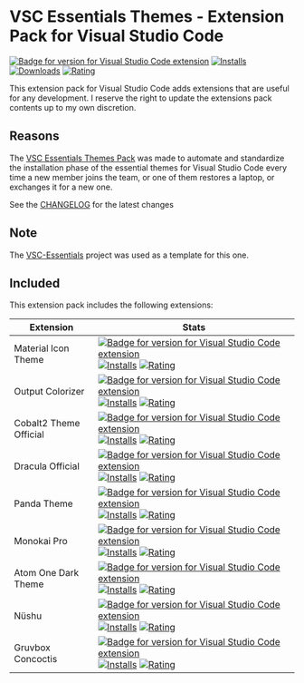 # VSC Essentials Themes - Extension Pack for Visual Studio Code

[![Badge for version for Visual Studio Code extension](https://vsmarketplacebadge.apphb.com/version-short/Gydunhn.vsc-essentials-themes.svg?color=blue&style=?style=for-the-badge&logo=visual-studio-code)](https://marketplace.visualstudio.com/items?itemName=Gydunhn.vsc-essentials-themes) [![Installs](https://vsmarketplacebadge.apphb.com/installs-short/Gydunhn.vsc-essentials-themes.svg?color=blue&style=flat-square)](https://marketplace.visualstudio.com/items?itemName=Gydunhn.vsc-essentials-themes) [![Downloads](https://vsmarketplacebadge.apphb.com/downloads-short/Gydunhn.vsc-essentials-themes.svg?color=blue&style=flat-square)](hhttps://marketplace.visualstudio.com/items?itemName=Gydunhn.vsc-essentials-themes) [![Rating](https://vsmarketplacebadge.apphb.com/rating-short/Gydunhn.vsc-essentials-themes.svg?color=blue&style=flat-square)](https://marketplace.visualstudio.com/items?itemName=Gydunhn.vsc-essentials-themes)

This extension pack for Visual Studio Code adds extensions that are useful for any development. I reserve the right to update the extensions pack contents up to my own discretion.

## Reasons

The [VSC Essentials Themes Pack] was made to automate and standardize the installation phase of the essential themes for Visual Studio Code every time a new member joins the team, or one of them restores a laptop, or exchanges it for a new one.

See the [CHANGELOG](CHANGELOG.md) for the latest changes

## Note
The [VSC-Essentials] project was used as a template for this one.

## Included

This extension pack includes the following extensions:

| Extension              | Stats                                                                                                                                                                                                                                                                                                                                                                                                                                                                                                                                                                                                                                                                                                                                                                                      |
|------------------------|--------------------------------------------------------------------------------------------------------------------------------------------------------------------------------------------------------------------------------------------------------------------------------------------------------------------------------------------------------------------------------------------------------------------------------------------------------------------------------------------------------------------------------------------------------------------------------------------------------------------------------------------------------------------------------------------------------------------------------------------------------------------------------------------|
| Material Icon Theme    | [![Badge for version for Visual Studio Code extension](https://vsmarketplacebadge.apphb.com/version-short/PKief.material-icon-theme.svg?color=blue&style=?style=for-the-badge&logo=visual-studio-code)](https://marketplace.visualstudio.com/items?itemName=PKief.material-icon-theme) [![Installs](https://vsmarketplacebadge.apphb.com/installs-short/PKief.material-icon-theme.svg?color=blue&style=flat-square)](https://marketplace.visualstudio.com/items?itemName=PKief.material-icon-theme) [![Rating](https://vsmarketplacebadge.apphb.com/rating-short/PKief.material-icon-theme.svg?color=blue&style=flat-square)](https://marketplace.visualstudio.com/items?itemName=PKief.material-icon-theme)                                                                            |
| Output Colorizer       | [![Badge for version for Visual Studio Code extension](https://vsmarketplacebadge.apphb.com/version-short/IBM.output-colorizer.svg?color=blue&style=?style=for-the-badge&logo=visual-studio-code)](https://marketplace.visualstudio.com/items?itemName=IBM.output-colorizer) [![Installs](https://vsmarketplacebadge.apphb.com/installs-short/IBM.output-colorizer.svg?color=blue&style=flat-square)](https://marketplace.visualstudio.com/items?itemName=IBM.output-colorizer) [![Rating](https://vsmarketplacebadge.apphb.com/rating-short/IBM.output-colorizer.svg?color=blue&style=flat-square)](https://marketplace.visualstudio.com/items?itemName=IBM.output-colorizer)                                                                                                          |
| Cobalt2 Theme Official | [![Badge for version for Visual Studio Code extension](https://vsmarketplacebadge.apphb.com/version-short/wesbos.theme-cobalt2.svg?color=blue&style=?style=for-the-badge&logo=visual-studio-code)](https://marketplace.visualstudio.com/items?itemName=wesbos.theme-cobalt2) [![Installs](https://vsmarketplacebadge.apphb.com/installs-short/wesbos.theme-cobalt2.svg?color=blue&style=flat-square)](https://marketplace.visualstudio.com/items?itemName=wesbos.theme-cobalt2) [![Rating](https://vsmarketplacebadge.apphb.com/rating-short/wesbos.theme-cobalt2.svg?color=blue&style=flat-square)](https://marketplace.visualstudio.com/items?itemName=wesbos.theme-cobalt2)                                                                                                             |
| Dracula Official       | [![Badge for version for Visual Studio Code extension](https://vsmarketplacebadge.apphb.com/version-short/dracula-theme.theme-dracula.svg?color=blue&style=?style=for-the-badge&logo=visual-studio-code)](https://marketplace.visualstudio.com/items?itemName=dracula-theme.theme-dracula) [![Installs](https://vsmarketplacebadge.apphb.com/installs-short/dracula-theme.theme-dracula.svg?color=blue&style=flat-square)](https://marketplace.visualstudio.com/items?itemName=dracula-theme.theme-dracula) [![Rating](https://vsmarketplacebadge.apphb.com/rating-short/dracula-theme.theme-dracula.svg?color=blue&style=flat-square)](https://marketplace.visualstudio.com/items?itemName=dracula-theme.theme-dracula)                                                                   |
| Panda Theme            | [![Badge for version for Visual Studio Code extension](https://vsmarketplacebadge.apphb.com/version-short/tinkertrain.theme-panda.svg?color=blue&style=?style=for-the-badge&logo=visual-studio-code)](https://marketplace.visualstudio.com/items?itemName=tinkertrain.theme-panda) [![Installs](https://vsmarketplacebadge.apphb.com/installs-short/tinkertrain.theme-panda.svg?color=blue&style=flat-square)](https://marketplace.visualstudio.com/items?itemName=tinkertrain.theme-panda) [![Rating](https://vsmarketplacebadge.apphb.com/rating-short/tinkertrain.theme-panda.svg?color=blue&style=flat-square)](https://marketplace.visualstudio.com/items?itemName=tinkertrain.theme-panda)                                                                                           |
| Monokai Pro            | [![Badge for version for Visual Studio Code extension](https://vsmarketplacebadge.apphb.com/version-short/monokai.theme-monokai-pro-vscode.svg?color=blue&style=?style=for-the-badge&logo=visual-studio-code)](https://marketplace.visualstudio.com/items?itemName=monokai.theme-monokai-pro-vscode) [![Installs](https://vsmarketplacebadge.apphb.com/installs-short/monokai.theme-monokai-pro-vscode.svg?color=blue&style=flat-square)](https://marketplace.visualstudio.com/items?itemName=monokai.theme-monokai-pro-vscode) [![Rating](https://vsmarketplacebadge.apphb.com/rating-short/monokai.theme-monokai-pro-vscode.svg?color=blue&style=flat-square)](https://marketplace.visualstudio.com/items?itemName=monokai.theme-monokai-pro-vscode)                                  |
| Atom One Dark Theme    | [![Badge for version for Visual Studio Code extension](https://vsmarketplacebadge.apphb.com/version-short/akamud.vscode-theme-onedark.svg?color=blue&style=?style=for-the-badge&logo=visual-studio-code)](https://marketplace.visualstudio.com/items?itemName=akamud.vscode-theme-onedark) [![Installs](https://vsmarketplacebadge.apphb.com/installs-short/akamud.vscode-theme-onedark.svg?color=blue&style=flat-square)](https://marketplace.visualstudio.com/items?itemName=akamud.vscode-theme-onedark) [![Rating](https://vsmarketplacebadge.apphb.com/rating-short/akamud.vscode-theme-onedark.svg?color=blue&style=flat-square)](https://marketplace.visualstudio.com/items?itemName=akamud.vscode-theme-onedark)                                                                   |
| Nüshu                  | [![Badge for version for Visual Studio Code extension](https://vsmarketplacebadge.apphb.com/version-short/wheredoesyourmindgo.nushu-vscode-theme.svg?color=blue&style=?style=for-the-badge&logo=visual-studio-code)](https://marketplace.visualstudio.com/items?itemName=wheredoesyourmindgo.nushu-vscode-theme) [![Installs](https://vsmarketplacebadge.apphb.com/installs-short/wheredoesyourmindgo.nushu-vscode-theme.svg?color=blue&style=flat-square)](https://marketplace.visualstudio.com/items?itemName=wheredoesyourmindgo.nushu-vscode-theme) [![Rating](https://vsmarketplacebadge.apphb.com/rating-short/wheredoesyourmindgo.nushu-vscode-theme.svg?color=blue&style=flat-square)](https://marketplace.visualstudio.com/items?itemName=wheredoesyourmindgo.nushu-vscode-theme) |
| Gruvbox Concoctis      | [![Badge for version for Visual Studio Code extension](https://vsmarketplacebadge.apphb.com/version-short/wheredoesyourmindgo.gruvbox-concoctis.svg?color=blue&style=?style=for-the-badge&logo=visual-studio-code)](https://marketplace.visualstudio.com/items?itemName=wheredoesyourmindgo.gruvbox-concoctis) [![Installs](https://vsmarketplacebadge.apphb.com/installs-short/wheredoesyourmindgo.gruvbox-concoctis.svg?color=blue&style=flat-square)](https://marketplace.visualstudio.com/items?itemName=wheredoesyourmindgo.gruvbox-concoctis) [![Rating](https://vsmarketplacebadge.apphb.com/rating-short/wheredoesyourmindgo.gruvbox-concoctis.svg?color=blue&style=flat-square)](https://marketplace.visualstudio.com/items?itemName=wheredoesyourmindgo.gruvbox-concoctis) |

[VSC Essentials Themes Pack]: https://marketplace.visualstudio.com/items?itemName=Gydunhn.vsc-essentials-themes
[VSC-Essentials]: https://github.com/Gydunhn/VSC-Essentials